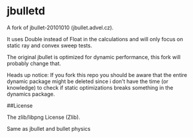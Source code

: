 jbulletd
========

A fork of  jbullet-20101010 (jbullet.advel.cz).

It uses Double instead of Float in the calculations and will only focus on static ray and convex sweep tests.

The original jbullet is optimized for dynamic performance, this fork will probably change that.

Heads up notice: If you fork this repo you should be aware that the entire dynamic package might be deleted since i don't have the time (or knowledge) to check if static optimizations breaks something in the dynamics package.


##License

The zlib/libpng License (Zlib). 

Same as jbullet and bullet physics